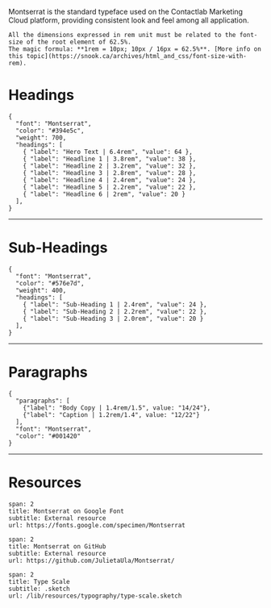 Montserrat is the standard typeface used on the Contactlab Marketing Cloud platform, providing consistent look and feel among all application.

```hint
All the dimensions expressed in rem unit must be related to the font-size of the root element of 62.5%.
The magic formula: **1rem = 10px; 10px / 16px = 62.5%**. [More info on this topic](https://snook.ca/archives/html_and_css/font-size-with-rem).
```

# Headings

```type
{
  "font": "Montserrat",
  "color": "#394e5c",
  "weight": 700,
  "headings": [
    { "label": "Hero Text | 6.4rem", "value": 64 },
    { "label": "Headline 1 | 3.8rem", "value": 38 },
    { "label": "Headline 2 | 3.2rem", "value": 32 },
    { "label": "Headline 3 | 2.8rem", "value": 28 },
    { "label": "Headline 4 | 2.4rem", "value": 24 },
    { "label": "Headline 5 | 2.2rem", "value": 22 },
    { "label": "Headline 6 | 2rem", "value": 20 }
  ],
}
```

---

# Sub-Headings

```type
{
  "font": "Montserrat",
  "color": "#576e7d",
  "weight": 400,
  "headings": [
    { "label": "Sub-Heading 1 | 2.4rem", "value": 24 },
    { "label": "Sub-Heading 2 | 2.2rem", "value": 22 },
    { "label": "Sub-Heading 3 | 2.0rem", "value": 20 }
  ],
}
```

---

# Paragraphs

```type
{
  "paragraphs": [
    {"label": "Body Copy | 1.4rem/1.5", value: "14/24"},
    {"label": "Caption | 1.2rem/1.4", value: "12/22"}
  ],
  "font": "Montserrat",
  "color": "#001420"
}
```

---

# Resources

```download
span: 2
title: Montserrat on Google Font
subtitle: External resource
url: https://fonts.google.com/specimen/Montserrat
```

```download
span: 2
title: Montserrat on GitHub
subtitle: External resource
url: https://github.com/JulietaUla/Montserrat/
```

```download
span: 2
title: Type Scale
subtitle: .sketch
url: /lib/resources/typography/type-scale.sketch
```
